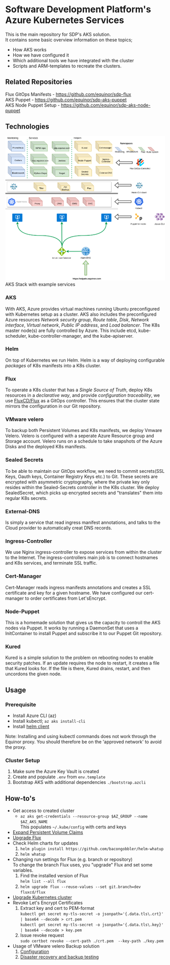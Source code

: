 # Software Development Platform's Azure Kubernetes Services

This is the main repository for SDP's AKS solution.  
It contains some basic overview information on these topics;

- How AKS works
- How we have configured it
- Which additional tools we have integrated with the cluster
- Scripts and ARM-templates to recreate the clusters.

## Related Repositories

Flux GitOps Manifests - <https://github.com/equinor/sdp-flux>  
AKS Puppet - <https://github.com/equinor/sdp-aks-puppet>  
AKS Node Puppet Setup - <https://github.com/equinor/sdp-aks-node-puppet>

## Technologies

![Architecture](/docs/sdp-aks.png)
AKS Stack with example services

### AKS

With AKS, Azure provides virtual machines running Ubuntu preconfigured with Kubernetes setup as a cluster. AKS also includes the preconfigured Azure resources _Network security group_, _Route table_, _Disk_, _Network interface_, _Virtual network_, _Public IP address_, and _Load balancer_. The K8s master node(s) are fully controlled by Azure. This include etcd, kube-scheduler, kube-controller-manager, and the kube-apiserver.

### Helm

On top of Kubernetes we run Helm. Helm is a way of deploying configurable _packages_ of K8s manifests into a K8s cluster.

### Flux

To operate a K8s cluster that has a _Single Source of Truth_, deploy K8s resources in a _declarative way_, and provide _configuration traceability_, we use [FluxCD/Flux](https://github.com/fluxcd/flux) as a GitOps controller. This ensures that the cluster state mirrors the configuration in our Git repository.

### VMware velero

To backup both Persistent Volumes and K8s manifests, we deploy Vmware Velero. Velero is configured with a seperate Azure Resource group and Storage account. Velero runs on a schedule to take snapshots of the Azure Disks and the deployed K8s manifests.

### Sealed Secrets

To be able to maintain our GitOps workflow, we need to commit secrets(SSL Keys, Oauth keys, Container Registry Keys etc.) to Git. These secrets are encrypted with asymmetric cryptography, where the private key only resides within the Sealed-Secrets controller in the K8s cluster. We deploy SealedSecret, which picks up encrypted secrets and "translates" them into regular K8s secrets.

### External-DNS

Is simply a service that read ingress manifest annotations, and talks to the Cloud provider to automatically creat DNS records.

### Ingress-Controller

We use Nginx ingress-controller to expose services from within the cluster to the Internet. The ingress-controllers main job is to connect hostnames and K8s services, and terminate SSL traffic.

### Cert-Manager

Cert-Manager reads ingress manifests annotations and creates a SSL certificate and key for a given hostname. We have configured our cert-manager to order certificates from Let'sEncrypt.

### Node-Puppet

This is a homemade solution that gives us the capacity to controll the AKS nodes via Puppet. It works by running a DaemonSet that uses a InitContainer to install Puppet and subscribe it to our Puppet Git repository.

### Kured

Kured is a simple solution to the problem on rebooting nodes to enable security patches. If an update requires the node to restart, it creates a file that Kured looks for. If the file is there, Kured drains, restart, and then uncordons the given node.

## Usage

### Prerequisite

- Install Azure CLI (az)
- Install kubectl; `az aks install-cli`
- Install [helm client](https://docs.helm.sh/using_helm/#installing-helm)  

Note: Installing and using kubectl commands does not work through the Equinor proxy. You should therefore be on the 'approved network' to avoid the proxy.

### Cluster Setup

1. Make sure the Azure Key Vault is created
2. Create and populate `.env` from `env.template`
3. Bootstrap AKS with additional dependencies `./bootstrap.azcli`
  
## How-to's

- Get access to created cluster
  - `az aks get-credentials --resource-group $AZ_GROUP --name $AZ_AKS_NAME`  
  This populates `~/.kube/config` with certs and keys
- [Expand Persistent Volume Claims](https://kubernetes.io/docs/concepts/storage/persistent-volumes/#expanding-persistent-volumes-claims)
- [Upgrade Flux](/docs/upgrade-flux.md)
- Check Helm charts for updates
  1. `helm plugin install https://github.com/bacongobbler/helm-whatup` 
  2. `helm whatup`
- Changing run settings for Flux (e.g. branch or repository)  
To change the branch Flux uses, you "upgrade" Flux and set some variables.
  1. Find the installed version of Flux  
  `helm list --all flux`  
  2. `helm upgrade flux --reuse-values --set git.branch=dev fluxcd/flux`
- [Upgrade Kubernetes cluster](/docs/upgrade-kubernetes-cluster.md)
- Revoke Let's Encrypt Certificates
  1. Extract key and cert to PEM-format  
 `kubectl get secret my-tls-secret -o jsonpath='{.data.tls\.crt}' | base64 --decode > crt.pem`  
 `kubectl get secret my-tls-secret -o jsonpath='{.data.tls\.key}' | base64 --decode > key.pem`
  2. Issue revoke request  
  `sudo certbot revoke --cert-path ./crt.pem  --key-path ./key.pem`
- Usage of VMware velero Backup solution
  1. [Configuration](/docs/velero.md)
  2. [Disaster recovery and backup testing](/docs/velero-backup-routine.md)

